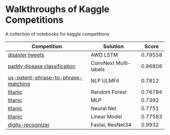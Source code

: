 # Walkthroughs of Kaggle Competitions

A collection of notebooks for kaggle competitions

| Competition                           | Solution              | Score     |
|---------------------------------------|-----------------------|-----------|
| [disaster tweets](https://www.kaggle.com/competitions/nlp-getting-started)                       | AWD LSTM              | 0.79558   |
| [paddy disease classification](https://www.kaggle.com/competitions/paddy-disease-classification)          | ConvNext Multi-labels | 0.96808   |
| [us-patent-phrase-to-phrase-matching](https://www.kaggle.com/competitions/us-patent-phrase-to-phrase-matching)   | NLP ULMFit            | 0.7812    |
| [titanic](https://www.kaggle.com/competitions/titanic)                               | Random Forest        | 0.76794   |
| [titanic](https://www.kaggle.com/competitions/titanic)                               | MLP                   | 0.7392    |
| [titanic](https://www.kaggle.com/competitions/titanic)                               | Neural Net            | 0.7751    |
| [titanic](https://www.kaggle.com/competitions/titanic)                               | Linear Model          | 0.77583   |
| [digits-recognizer](https://www.kaggle.com/competitions/digit-recognizer)                     | Fastai, ResNet34      | 0.9932    |
